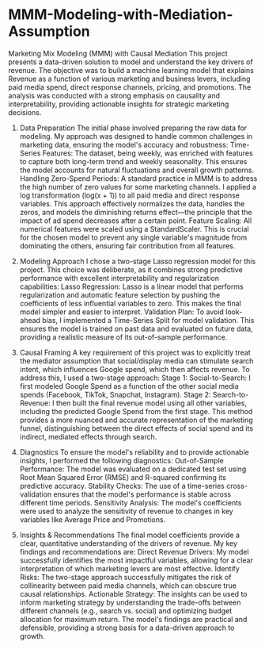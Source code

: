 # MMM-Modeling-with-Mediation-Assumption
Marketing Mix Modeling (MMM) with Causal Mediation
This project presents a data-driven solution to model and understand the key drivers of revenue. The objective was to build a machine learning model that explains Revenue as a function of various marketing and business levers, including paid media spend, direct response channels, pricing, and promotions. The analysis was conducted with a strong emphasis on causality and interpretability, providing actionable insights for strategic marketing decisions.

1. Data Preparation
The initial phase involved preparing the raw data for modeling. My approach was designed to handle common challenges in marketing data, ensuring the model's accuracy and robustness:
Time-Series Features: The dataset, being weekly, was enriched with features to capture both long-term trend and weekly seasonality. This ensures the model accounts for natural fluctuations and overall growth patterns.
Handling Zero-Spend Periods: A standard practice in MMM is to address the high number of zero values for some marketing channels. I applied a log transformation (log(x + 1)) to all paid media and direct response variables. This approach effectively normalizes the data, handles the zeros, and models the diminishing returns effect—the principle that the impact of ad spend decreases after a certain point.
Feature Scaling: All numerical features were scaled using a StandardScaler. This is crucial for the chosen model to prevent any single variable's magnitude from dominating the others, ensuring fair contribution from all features.
2. Modeling Approach I chose a two-stage Lasso regression model for this project. This choice was deliberate, as it combines strong predictive performance with excellent interpretability and regularization capabilities:
Lasso Regression: Lasso is a linear model that performs regularization and automatic feature selection by pushing the coefficients of less influential variables to zero. This makes the final model simpler and easier to interpret.
Validation Plan: To avoid look-ahead bias, I implemented a Time-Series Split for model validation. This ensures the model is trained on past data and evaluated on future data, providing a realistic measure of its out-of-sample performance.
3. Causal Framing
A key requirement of this project was to explicitly treat the mediator assumption that social/display media can stimulate search intent, which influences Google spend, which then affects revenue. To address this, I used a two-stage approach:
Stage 1: Social-to-Search: I first modeled Google Spend as a function of the other social media spends (Facebook, TikTok, Snapchat, Instagram).
Stage 2: Search-to-Revenue: I then built the final revenue model using all other variables, including the predicted Google Spend from the first stage.
This method provides a more nuanced and accurate representation of the marketing funnel, distinguishing between the direct effects of social spend and its indirect, mediated effects through search.

4. Diagnostics
To ensure the model's reliability and to provide actionable insights, I performed the following diagnostics:
Out-of-Sample Performance: The model was evaluated on a dedicated test set using Root Mean Squared Error (RMSE) and R-squared confirming its predictive accuracy.
Stability Checks: The use of a time-series cross-validation ensures that the model's performance is stable across different time periods.
Sensitivity Analysis: The model's coefficients were used to analyze the sensitivity of revenue to changes in key variables like Average Price and Promotions.

5. Insights & Recommendations
The final model coefficients provide a clear, quantitative understanding of the drivers of revenue. My key findings and recommendations are:
Direct Revenue Drivers: My model successfully identifies the most impactful variables, allowing for a clear interpretation of which marketing levers are most effective.
Identify Risks: The two-stage approach successfully mitigates the risk of collinearity between paid media channels, which can obscure true causal relationships.
Actionable Strategy: The insights can be used to inform marketing strategy by understanding the trade-offs between different channels (e.g., search vs. social) and optimizing budget allocation for maximum return. The model's findings are practical and defensible, providing a strong basis for a data-driven approach to growth.
